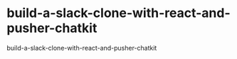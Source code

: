 # build-a-slack-clone-with-react-and-pusher-chatkit
build-a-slack-clone-with-react-and-pusher-chatkit
